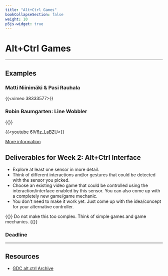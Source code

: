 ```yaml
---
title: "Alt+Ctrl Games"
bookCollapseSection: false
weight: 10
p5js-widget: true
---
```


# Alt+Ctrl Games

---

## Examples

### Matti Niinimäki & Pasi Rauhala

{{<vimeo 38333577>}}

### Robin Baumgarten: Line Wobbler

{{<youtube UZ_5ol_kyL4>}}

{{<youtube 6lV6z_LaBZU>}}

[More information](https://wobblylabs.com/projects/wobbler)

## Deliverables for Week 2: Alt+Ctrl Interface

- Explore at least one sensor in more detail.
- Think of different interactions and/or gestures that could be detected with the sensor you picked.
- Choose an existing video game that could be controlled using the interaction/interface enabled by this sensor. You can also come up with a completely new game/game mechanic.
- You don't need to make it work yet. Just come up with the idea/concept for your alternative controller.

{{<hint info>}}
Do not make this too complex. Think of simple games and game mechanics.
{{</hint>}}

### Deadline

---

## Resources

- [GDC alt.ctrl Archive](https://gdconf.com/alt-ctrl-gdc/archive)